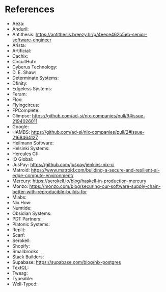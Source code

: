 # References

- Aeza:
- Anduril:
- Antithesis: <https://antithesis.breezy.hr/p/4eece462b5eb-senior-software-engineer>
- Arista:
- Artificial:
- Cachix:
- CircuitHub:
- Cyberus Technology:
- D. E. Shaw:
- Determinate Systems:
- Dfinity:
- Edgeless Systems:
- Feram:
- Flox:
- Flyingcircus:
- FPComplete:
- Glimpse: <https://github.com/ad-si/nix-companies/pull/9#issue-2194026011>
- Google:
- HAMBS: <https://github.com/ad-si/nix-companies/pull/2#issue-2168464127>
- Heilmann Software:
- Helsinki Systems:
- Hercules CI:
- IO Global:
- JusPay: <https://github.com/juspay/jenkins-nix-ci>
- Matroid: <https://www.matroid.com/building-a-secure-and-resilient-ai-edge-compute-environment/>
- Mercury: <https://serokell.io/blog/haskell-in-production-mercury>
- Monzo: <https://monzo.com/blog/securing-our-software-supply-chain-better-with-reproducible-builds-for>
- Mlabs:
- Nix.How:
- Numtide:
- Obsidian Systems:
- PDT Partners:
- Platonic Systems:
- Replit:
- Scarf:
- Serokell:
- Shopify:
- Smallbrooks:
- Stack Builders:
- Supabase: https://supabase.com/blog/nix-postgres
- TextQL:
- Tweag:
- Typeable:
- Well-Typed:
